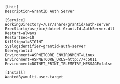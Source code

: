 ﻿```
[Unit]
Description=GrantID Auth Server

[Service]
WorkingDirectory=/usr/share/grantid/auth-server
ExecStart=/usr/bin/dotnet Grant.Id.AuthServer.dll
Restart=always
RestartSec=10
KillSignal=SIGINT
SyslogIdentifier=grantid-auth-server
User=grantid
Environment=ASPNETCORE_ENVIRONMENT=Linux
Environment=ASPNETCORE_URLS=http://+:5011
Environment=DOTNET_PRINT_TELEMETRY_MESSAGE=false

[Install]
WantedBy=multi-user.target
```
